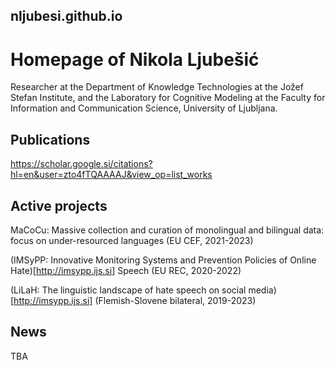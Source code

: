 ## nljubesi.github.io
# Homepage of Nikola Ljubešić

Researcher at the Department of Knowledge Technologies at the Jožef Stefan Institute, and the Laboratory for Cognitive Modeling at the Faculty for Information and Communication Science, University of Ljubljana.

## Publications

https://scholar.google.si/citations?hl=en&user=zto4fTQAAAAJ&view_op=list_works

## Active projects

MaCoCu: Massive collection and curation of monolingual and bilingual data: focus on under-resourced languages (EU CEF, 2021-2023)

(IMSyPP: Innovative Monitoring Systems and Prevention Policies of Online Hate)[http://imsypp.ijs.si]
Speech (EU REC, 2020-2022)

(LiLaH: The linguistic landscape of hate speech on social media)[http://imsypp.ijs.si] (Flemish-Slovene bilateral, 2019-2023)

## News

TBA
